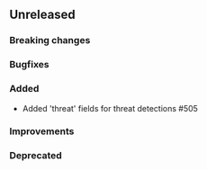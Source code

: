 <!-- When adding an entry to the Changelog:
- Please follow the Keep a Changelog: http://keepachangelog.com/ guidelines.
- Please insert your changelog line ordered by PR ID.
Thanks, you're awesome :-) -->

## Unreleased

### Breaking changes

### Bugfixes

### Added

* Added 'threat' fields for threat detections #505

### Improvements

### Deprecated


<!-- All empty sections:

## Unreleased

### Breaking changes

### Bugfixes

### Added

### Improvements

### Deprecated

-->
